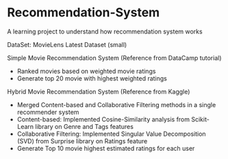 # Recommendation-System

A learning project to understand how recommendation system works

DataSet: MovieLens Latest Dataset (small)

Simple Movie Recommendation System (Reference from DataCamp tutorial)
- Ranked movies based on weighted movie ratings 
- Generate top 20 movie with highest weighted ratings

Hybrid Movie Recommendation System (Reference from Kaggle)
- Merged Content-based and Collaborative Filtering methods in a single recommender system
- Content-based: Implemented Cosine-Similarity analysis from Scikit-Learn library on Genre and Tags features
- Collaborative Filtering: Implemented Singular Value Decomposition (SVD) from Surprise library on Ratings feature
- Generate Top 10 movie highest estimated ratings for each user
